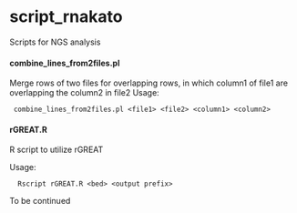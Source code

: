 # script_rnakato
Scripts for NGS analysis

#### combine_lines_from2files.pl 
Merge rows of two files for overlapping rows, in which column1 of file1 are overlapping the column2 in file2
Usage:

     combine_lines_from2files.pl <file1> <file2> <column1> <column2>


#### rGREAT.R
R script to utilize rGREAT

Usage: 

      Rscript rGREAT.R <bed> <output prefix>


To be continued
